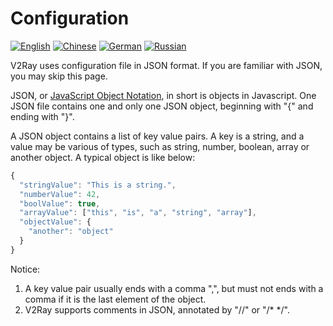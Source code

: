 # Configuration

[![English][1]][2] [![Chinese][3]][4] [![German][5]][6] [![Russian][7]][8]

[1]: ../resources/english.svg
[2]: https://www.v2ray.com/en/configuration/index.html
[3]: ../resources/chinese.svg
[4]: https://www.v2ray.com/chapter_02/index.html
[5]: ../resources/german.svg
[6]: https://www.v2ray.com/de/configuration/index.html
[7]: ../resources/russian.svg
[8]: https://www.v2ray.com/ru/configuration/index.html

V2Ray uses configuration file in JSON format. If you are familiar with JSON, you may skip this page.

JSON, or [JavaScript Object Notation](https://en.wikipedia.org/wiki/JSON), in short is objects in Javascript. One JSON file contains one and only one JSON object, beginning with "{" and ending with "}".

A JSON object contains a list of key value pairs. A key is a string, and a value may be various of types, such as string, number, boolean, array or another object. A typical object is like below:

```javascript
{
  "stringValue": "This is a string.",
  "numberValue": 42,
  "boolValue": true,
  "arrayValue": ["this", "is", "a", "string", "array"],
  "objectValue": {
    "another": "object"
  }
}
```

Notice:

1. A key value pair usually ends with a comma ",", but must not ends with a comma if it is the last element of the object.
1. V2Ray supports comments in JSON, annotated by "//" or "/\* \*/".
